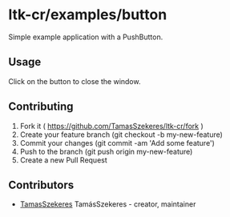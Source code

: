 # ltk-cr/examples/button

Simple example application with a PushButton.

## Usage

Click on the button to close the window.

## Contributing

1. Fork it ( https://github.com/TamasSzekeres/ltk-cr/fork )
2. Create your feature branch (git checkout -b my-new-feature)
3. Commit your changes (git commit -am 'Add some feature')
4. Push to the branch (git push origin my-new-feature)
5. Create a new Pull Request

## Contributors

- [TamasSzekeres](https://github.com/TamasSzekeres) TamásSzekeres - creator, maintainer
